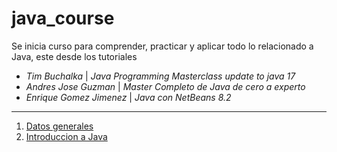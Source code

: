 # java_course

Se inicia curso para comprender, practicar y aplicar todo lo relacionado a Java,
este desde los tutoriales

- _Tim Buchalka_ | _Java Programming Masterclass update to java 17_
- _Andres Jose Guzman_ | _Master Completo de Java de cero a experto_
- _Enrique Gomez Jimenez_ | _Java con NetBeans 8.2_

---

1. [Datos generales](/indice/datosGenerales)
2. [Introduccion a Java](/indice/introJava.md)

